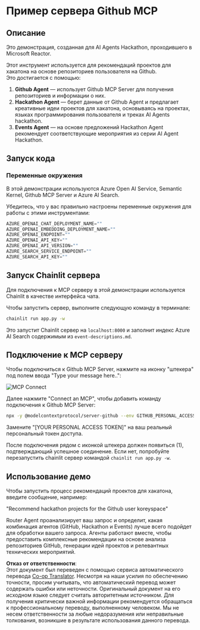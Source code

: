 <!--
CO_OP_TRANSLATOR_METADATA:
{
  "original_hash": "9bf0395cbc541ce8db2a9699c8678dfc",
  "translation_date": "2025-07-12T14:19:53+00:00",
  "source_file": "11-mcp/code_samples/github-mcp/README.md",
  "language_code": "ru"
}
-->
# Пример сервера Github MCP

## Описание

Это демонстрация, созданная для AI Agents Hackathon, проходившего в Microsoft Reactor.

Этот инструмент используется для рекомендаций проектов для хакатона на основе репозиториев пользователя на Github.  
Это достигается с помощью:

1. **Github Agent** — использует Github MCP Server для получения репозиториев и информации о них.  
2. **Hackathon Agent** — берет данные от Github Agent и предлагает креативные идеи проектов для хакатона, основываясь на проектах, языках программирования пользователя и треках AI Agents hackathon.  
3. **Events Agent** — на основе предложений Hackathon Agent рекомендует соответствующие мероприятия из серии AI Agent Hackathon.

## Запуск кода

### Переменные окружения

В этой демонстрации используются Azure Open AI Service, Semantic Kernel, Github MCP Server и Azure AI Search.

Убедитесь, что у вас правильно настроены переменные окружения для работы с этими инструментами:

```python
AZURE_OPENAI_CHAT_DEPLOYMENT_NAME=""
AZURE_OPENAI_EMBEDDING_DEPLOYMENT_NAME=""
AZURE_OPENAI_ENDPOINT=""
AZURE_OPENAI_API_KEY=""
AZURE_OPENAI_API_VERSION=""
AZURE_SEARCH_SERVICE_ENDPOINT=""
AZURE_SEARCH_API_KEY=""
```

## Запуск Chainlit сервера

Для подключения к MCP серверу в этой демонстрации используется Chainlit в качестве интерфейса чата.

Чтобы запустить сервер, выполните следующую команду в терминале:

```bash
chainlit run app.py -w
```

Это запустит Chainlit сервер на `localhost:8000` и заполнит индекс Azure AI Search содержимым из `event-descriptions.md`.

## Подключение к MCP серверу

Чтобы подключиться к Github MCP Server, нажмите на иконку "штекера" под полем ввода "Type your message here..":

![MCP Connect](../../../../../translated_images/mcp-chainlit-1.9154745f51c1f0437829df7624bff2f6268272f964f260fae8c7134d54e00f50.ru.png)

Далее нажмите "Connect an MCP", чтобы добавить команду подключения к Github MCP Server:

```bash
npx -y @modelcontextprotocol/server-github --env GITHUB_PERSONAL_ACCESS_TOKEN=[YOUR PERSONAL ACCESS TOKEN]
```

Замените "[YOUR PERSONAL ACCESS TOKEN]" на ваш реальный персональный токен доступа.

После подключения рядом с иконкой штекера должен появиться (1), подтверждающий успешное соединение. Если нет, попробуйте перезапустить chainlit сервер командой `chainlit run app.py -w`.

## Использование демо

Чтобы запустить процесс рекомендаций проектов для хакатона, введите сообщение, например:

"Recommend hackathon projects for the Github user koreyspace"

Router Agent проанализирует ваш запрос и определит, какая комбинация агентов (GitHub, Hackathon и Events) лучше всего подойдет для обработки вашего запроса. Агенты работают вместе, чтобы предоставить комплексные рекомендации на основе анализа репозиториев GitHub, генерации идей проектов и релевантных технических мероприятий.

**Отказ от ответственности**:  
Этот документ был переведен с помощью сервиса автоматического перевода [Co-op Translator](https://github.com/Azure/co-op-translator). Несмотря на наши усилия по обеспечению точности, просим учитывать, что автоматический перевод может содержать ошибки или неточности. Оригинальный документ на его исходном языке следует считать авторитетным источником. Для получения критически важной информации рекомендуется обращаться к профессиональному переводу, выполненному человеком. Мы не несем ответственности за любые недоразумения или неправильные толкования, возникшие в результате использования данного перевода.